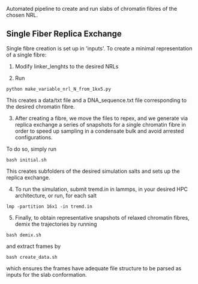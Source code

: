 Automated pipeline to create and run slabs of chromatin fibres of the chosen NRL.

## Single Fiber Replica Exchange

Single fibre creation is set up in 'inputs'. To create a minimal representation of a single fibre:

1. Modify linker_lenghts to the desired NRLs

2. Run 
```
python make_variable_nrl_N_from_1kx5.py
```

This creates a data/txt file and a DNA_sequence.txt file corresponding to the desired chromatin fibre. 

3. After creating a fibre, we move the files to repex, and we generate via replica exchange a series of snapshots for a single chromatin fibre in order to speed up sampling in a condensate bulk and avoid arrested configurations.

To do so, simply run 
```
bash initial.sh
```

This creates subfolders of the desired simulation salts and sets up the replica exchange. 

4. To run the simulation, submit tremd.in in lammps, in your desired HPC architecture, or run, for each salt

```
lmp -partition 16x1 -in tremd.in
```

5. Finally, to obtain representative snapshots of relaxed chromatin fibres, demix the trajectories by running

```
bash demix.sh  
```

and extract frames by 

```
bash create_data.sh
```
which ensures the frames have adequate file structure to be parsed as inputs for the slab conformation.



